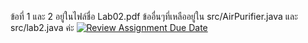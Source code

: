 ข้อที่ 1 และ 2 อยู่ในไฟล์ชื่อ Lab02.pdf
ข้ออื่นๆที่เหลืออยู่ใน src/AirPurifier.java และ src/lab2.java ค่ะ
[![Review Assignment Due Date](https://classroom.github.com/assets/deadline-readme-button-24ddc0f5d75046c5622901739e7c5dd533143b0c8e959d652212380cedb1ea36.svg)](https://classroom.github.com/a/M0TFBBAV)
